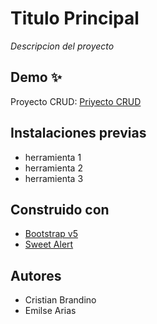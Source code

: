 # Titulo Principal

*Descripcion del proyecto*

## Demo ✨

Proyecto CRUD: [Priyecto CRUD](https://github.com/Italy76/CRUD-Comision-18-i/tree/editarProducto)

## Instalaciones previas

- herramienta 1
- herramienta 2
- herramienta 3

## Construido con

- [Bootstrap v5](https://getbootstrap.com/)
- [Sweet Alert](https://sweetalert2.github.io/)


## Autores

- Cristian Brandino
- Emilse Arias